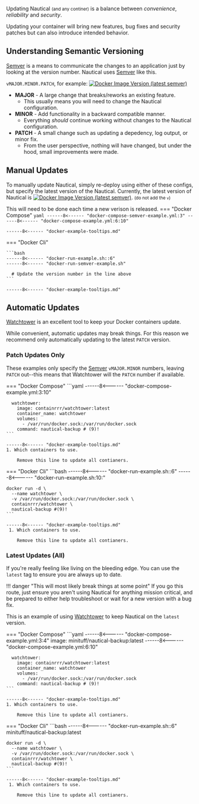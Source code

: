 Updating Nautical <small>(and any continer)</small> is a balance between *convenience*, *reliability* and *security*.

Updating your container will bring new features, bug fixes and security patches but can also introduce intended behavior.


## Understanding Semantic Versioning
[Semver](https://semver.org) is a means to communicate the changes to an application just by looking at the version number.
Nautical uses [Semver](https://semver.org) like this.

`vMAJOR.MINOR.PATCH`, for example:
<a href="https://hub.docker.com/r/minituff/nautical-backup"><img alt="Docker Image Version (latest semver)" src="https://img.shields.io/docker/v/minituff/nautical-backup/latest?label= " /></a>

* **MAJOR** - A large change that breaks/reworks an existing feature. 
    * This usually means you will need to change the Nautical configuration.
* **MINOR** - Add functionality in a backward compatible manner.
    * Everything *should* continue working without changes to the Nautical configuration.
* **PATCH** - A small change such as updating a depedency, log output, or minor fix.
    * From the user perspective, nothing will have changed, but under the hood, small improvements were made.

## Manual Updates
To manually update Nautical, simply re-deploy using either of these configs, but specify the latest version of the Nautical.
Currently, the latest version of Nautical is <a href="https://hub.docker.com/r/minituff/nautical-backup"><img alt="Docker Image Version (latest semver)" src="https://img.shields.io/docker/v/minituff/nautical-backup/latest?label= " /></a>. <small>(do not add the `v`)</small>

This will need to be done each time a new verison is released.
=== "Docker Compose"
    ```yaml
    ------8<------ "docker-compose-semver-example.yml:3"
    ------8<------ "docker-compose-example.yml:6:10"
    ```
    
    ------8<------ "docker-example-tooltips.md"

=== "Docker Cli"

    ```bash
    ------8<------ "docker-run-example.sh::6"
    ------8<------ "docker-run-semver-example.sh"

      # Update the version number in the line above
    ```

    ------8<------ "docker-example-tooltips.md"


## Automatic Updates
[Watchtower](https://github.com/containrrr/watchtower/) is an excellent tool to keep your Docker containers update.

While convenient, automatic updates may break things. For this reason we recommend only automatically updating to the latest `PATCH` version.

### Patch Updates Only
These examples only specify the [Semver](https://semver.org) `vMAJOR.MINOR` numbers, leaving `PATCH` out--this means that Watchtower will the `PATCH` number if available.

=== "Docker Compose"
    ```yaml
    ------8<------ "docker-compose-example.yml:3:10"
      
      watchtower:
        image: containrrr/watchtower:latest
        container_name: watchtower
        volumes:
          - /var/run/docker.sock:/var/run/docker.sock
        command: nautical-backup # (9)! 
    ```

    ------8<------ "docker-example-tooltips.md"
    1. Which containers to use. 

        Remove this line to update all contianers.

=== "Docker Cli"
    ```bash
    ------8<------ "docker-run-example.sh::6"
    ------8<------ "docker-run-example.sh:10:"
    
    docker run -d \
      --name watchtower \
      -v /var/run/docker.sock:/var/run/docker.sock \
      containrrr/watchtower \
      nautical-backup #(9)!
    ```

    ------8<------ "docker-example-tooltips.md"
     1. Which containers to use. 

        Remove this line to update all contianers.


### Latest Updates (All)
If you're really feeling like living on the bleeding edge. You can use the `latest` tag to ensure you are always up to date.

!!! danger "This will most likely break things at some point"
    If you go this route, just ensure you aren't using Nautical for anything mission critical, and be prepared to either help troubleshoot or wait for a new version with a bug fix.

This is an example of using [Watchtower](https://github.com/containrrr/watchtower/) to keep Nautical on the `latest` version.
 
=== "Docker Compose"
    ```yaml
    ------8<------ "docker-compose-example.yml:3:4"
        image: minituff/nautical-backup:latest
    ------8<------ "docker-compose-example.yml:6:10"
      
      watchtower:
        image: containrrr/watchtower:latest
        container_name: watchtower
        volumes:
          - /var/run/docker.sock:/var/run/docker.sock
        command: nautical-backup # (9)! 
    ```

    ------8<------ "docker-example-tooltips.md"
    1. Which containers to use. 

        Remove this line to update all contianers.

=== "Docker Cli"
    ```bash
    ------8<------ "docker-run-example.sh::6"
      minituff/nautical-backup:latest
    
    docker run -d \
      --name watchtower \
      -v /var/run/docker.sock:/var/run/docker.sock \
      containrrr/watchtower \
      nautical-backup #(9)!
    ```

    ------8<------ "docker-example-tooltips.md"
     1. Which containers to use. 

        Remove this line to update all contianers.


